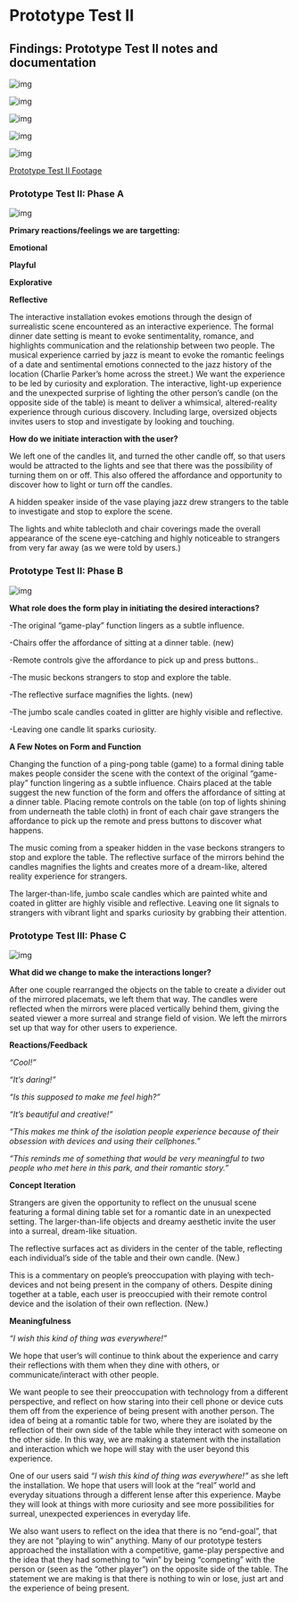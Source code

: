 # Prototype Test II

## Findings: Prototype Test II notes and documentation

![img](img/prototype8.png)

![img](img/prototype9.png)

![img](img/prototype10.png)

![img](img/prototype11.png)

![img](img/prototype12.png)


[Prototype Test II Footage](https://drive.google.com/a/newschool.edu/file/d/1Nz5iqj0qb5GbPiJ6AudZ57LmWn1qfuNE/view?usp=drivesdk)

### Prototype Test II: Phase A

![img](img/prototype13.png)

**Primary reactions/feelings we are targetting:**

**Emotional**

**Playful**

**Explorative**

**Reflective**

The interactive installation evokes emotions through the design of surrealistic scene encountered as an interactive experience. The formal dinner date setting is meant to evoke sentimentality, romance, and highlights communication and the relationship between two people. The musical experience carried by jazz is meant to evoke the romantic feelings of a date and sentimental emotions connected to the jazz history of the location (Charlie Parker’s home across the street.) 
We want the experience to be led by curiosity and exploration. The interactive, light-up experience and the unexpected surprise of lighting the other person’s candle (on the opposite side of the table) is meant to deliver a whimsical, altered-reality experience through curious discovery. Including large, oversized objects invites users to stop and investigate by looking and touching.



**How do we initiate interaction with the user?**

We left one of the candles lit, and turned the other candle off, so that users would be attracted to the lights and see that there was the possibility of turning them on or off. This also offered the affordance and opportunity to discover how to light or turn off the candles. 

A hidden speaker  inside of the vase playing jazz  drew strangers to the table to investigate and stop to explore the scene. 

The lights and white tablecloth and chair coverings made the overall appearance of the scene eye-catching and highly noticeable to strangers from very far away (as we were told by users.)


### Prototype Test II: Phase B

![img](img/prototype14.png)

**What role does the form play in initiating the desired interactions?**

-The original “game-play” function lingers as a subtle influence. 

-Chairs offer the affordance of sitting at a dinner table. (new)

-Remote controls give the affordance to pick up and press buttons.. 

-The music beckons strangers to stop and explore the table. 

-The reflective surface magnifies the lights. (new)

-The jumbo scale candles coated in glitter are highly visible and reflective.

-Leaving one candle lit sparks curiosity.

**A Few Notes on Form and Function**

Changing the function of a ping-pong table (game) to a formal dining table makes people consider the scene with the context of the original “game-play” function lingering as a subtle influence. 
Chairs placed at the table suggest the new function of the form and offers the affordance of sitting at a dinner table. Placing remote controls on the table (on top of lights shining from underneath the table cloth) in front of each chair gave strangers the affordance to pick up the remote and press buttons to discover what happens. 

The music coming from a speaker hidden in the vase beckons strangers to stop and explore the table. 
The reflective surface of the mirrors behind the candles magnifies the lights and creates more of a dream-like, altered reality experience for strangers. 

The larger-than-life, jumbo scale candles which are painted white and coated in glitter are highly visible and reflective. Leaving one lit signals to strangers with vibrant light and sparks curiosity by grabbing their attention.



### Prototype Test III: Phase C

![img](img/prototype15.png)

**What did we change to make the interactions longer?**

After one couple rearranged the objects on the table to create a divider out of the mirrored placemats, we left them that way. The candles were reflected when the mirrors were placed vertically behind them, giving the seated viewer a more surreal and strange field of vision. We left the mirrors set up that way for other users to experience.  


**Reactions/Feedback**

*“Cool!”*

*“It’s daring!”*

*“Is this supposed to make me feel high?”*

*“It’s beautiful and creative!”*

*“This makes me think of the isolation people experience because of their obsession with devices and using their cellphones.”*

*“This reminds me of something that would be very meaningful to two people who met here in this park, and their romantic story.”*

**Concept Iteration**

Strangers are given the opportunity to reflect on the unusual scene featuring a formal dining table set for a romantic date in an unexpected setting. The larger-than-life objects and dreamy aesthetic invite the user into a surreal, dream-like situation. 

The reflective surfaces act as dividers in the center of the table, reflecting each individual’s side of the table and their own candle. (New.)

This is a commentary on people’s preoccupation with playing with tech-devices and not being present in the company of others. Despite dining together at a table, each user is preoccupied with their remote control device and the isolation of their own reflection. (New.)

**Meaningfulness**

*“I wish this kind of thing was everywhere!”*

We hope that user’s will continue to think about the experience and carry their reflections with them when they dine with others, or communicate/interact with other people. 

We want people to see their preoccupation with technology from a different perspective, and reflect on how staring into their cell phone or device cuts them off from the experience of being present with another person.  The idea of being at a romantic table for two, where they are isolated by the reflection of their own side of the table while they interact with someone on the other side. In this way, we are making a statement with the installation and interaction which we hope will stay with the user beyond this experience. 

One of our users said *“I wish this kind of thing was everywhere!”* as she left the installation.  We hope that users will look at the “real” world and everyday situations through a different lense after this experience. Maybe they will look at things with more curiosity and see more possibilities for surreal, unexpected experiences in everyday life. 

We also want users to reflect on the idea that there is no “end-goal”, that they are not “playing to win”  anything. 
Many of our prototype testers approached the installation with a competitive, game-play perspective and the idea that they had something to “win” by being “competing” with the person or (seen as the “other player”) on the opposite side of the table. The statement we are making is that there is nothing to win or lose, just art and the experience of being present. 









